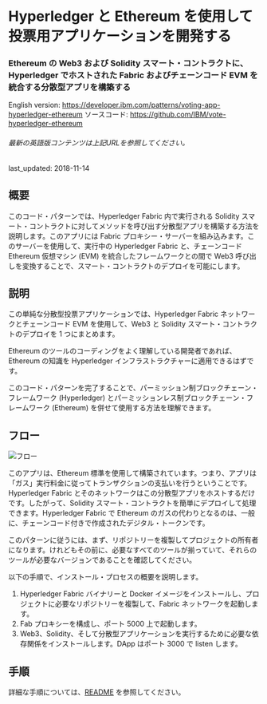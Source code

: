 # Hyperledger と Ethereum を使用して投票用アプリケーションを開発する

### Ethereum の Web3 および Solidity スマート・コントラクトに、Hyperledger でホストされた Fabric およびチェーンコード EVM を統合する分散型アプリを構築する

English version: https://developer.ibm.com/patterns/voting-app-hyperledger-ethereum
  ソースコード: https://github.com/IBM/vote-hyperledger-ethereum

###### 最新の英語版コンテンツは上記URLを参照してください。
last_updated: 2018-11-14

 
## 概要

このコード・パターンでは、Hyperledger Fabric 内で実行される Solidity スマート・コントラクトに対してメソッドを呼び出す分散型アプリを構築する方法を説明します。このアプリには Fabric プロキシー・サーバーを組み込みます。このサーバーを使用して、実行中の Hyperledger Fabric と、チェーンコード Ethereum 仮想マシン (EVM) を統合したフレームワークとの間で Web3 呼び出しを変換することで、スマート・コントラクトのデプロイを可能にします。

## 説明

この単純な分散型投票アプリケーションでは、Hyperledger Fabric ネットワークとチェーンコード EVM を使用して、Web3 と Solidity スマート・コントラクトのデプロイを 1 つにまとめます。

Ethereum のツールのコーディングをよく理解している開発者であれば、Ethereum の知識を Hyperledger インフラストラクチャーに適用できるはずです。

このコード・パターンを完了することで、パーミッション制ブロックチェーン・フレームワーク (Hyperledger) とパーミッションレス制ブロックチェーン・フレームワーク (Ethereum) を併せて使用する方法を理解できます。

## フロー

![フロー](../../images/843-flow.png)

このアプリは、Ethereum 標準を使用して構築されています。つまり、アプリは「ガス」実行料金に従ってトランザクションの支払いを行うということです。Hyperledger Fabric とそのネットワークはこの分散型アプリをホストするだけです。したがって、Solidity スマート・コントラクトを簡単にデプロイして処理できます。Hyperledger Fabric で Ethereum のガスの代わりとなるのは、一般に、チェーンコード付きで作成されたデジタル・トークンです。

このパターンに従うには、まず、リポジトリーを複製してプロジェクトの所有者になります。けれどもその前に、必要なすべてのツールが揃っていて、それらのツールが必要なバージョンであることを確認してください。

以下の手順で、インストール・プロセスの概要を説明します。

1. Hyperledger Fabric バイナリーと Docker イメージをインストールし、プロジェクトに必要なリポジトリーを複製して、Fabric ネットワークを起動します。
1. Fab プロキシーを構成し、ポート 5000 上で起動します。
1. Web3、Solidity、そして分散型アプリケーションを実行するために必要な依存関係をインストールします。DApp はポート 3000 で listen します。

## 手順

詳細な手順については、[README](https://github.com/IBM/vote-hyperledger-ethereum/blob/master/README.md) を参照してください。

